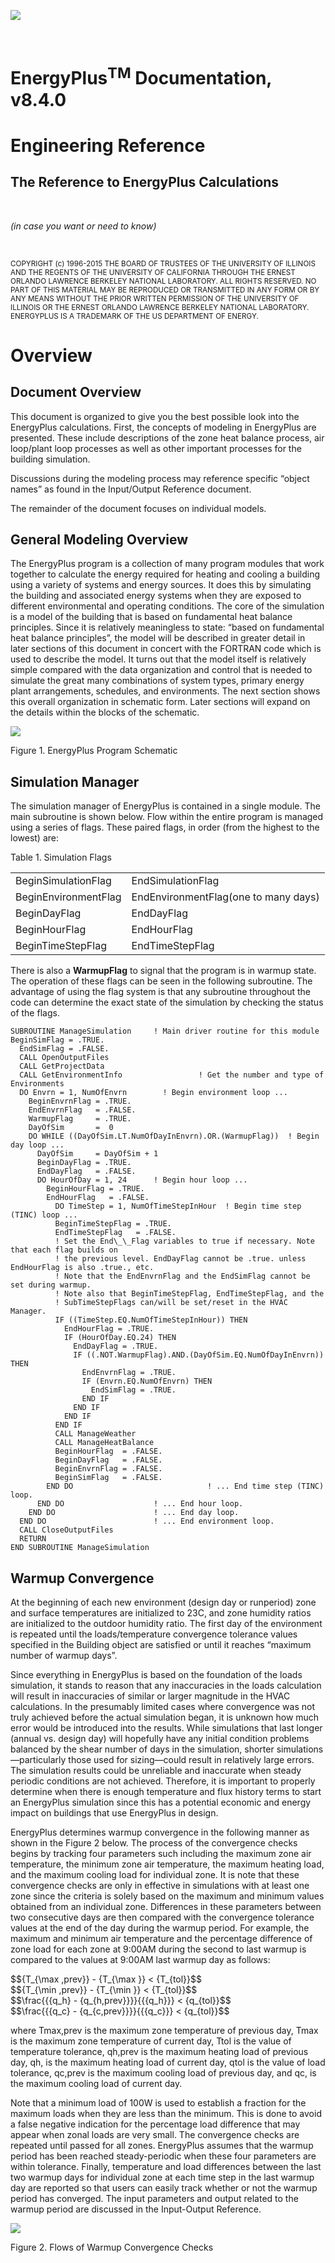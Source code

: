 ![](media/ep.png)

<br/>
<p><h1>EnergyPlus<sup>TM</sup> Documentation, v8.4.0</h1></p>
<h1>Engineering Reference</h1>
<h2>The Reference to EnergyPlus Calculations</h2>
<br/>
<p><i>(in case you want or need to know)</i></p>
<br/>
<p><small>COPYRIGHT (c) 1996-2015 THE BOARD OF TRUSTEES OF THE UNIVERSITY OF ILLINOIS AND THE REGENTS OF THE UNIVERSITY OF CALIFORNIA THROUGH THE ERNEST ORLANDO LAWRENCE BERKELEY NATIONAL LABORATORY. ALL RIGHTS RESERVED. NO PART OF THIS MATERIAL MAY BE REPRODUCED OR TRANSMITTED IN ANY FORM OR BY ANY MEANS WITHOUT THE PRIOR WRITTEN PERMISSION OF THE UNIVERSITY OF ILLINOIS OR THE ERNEST ORLANDO LAWRENCE BERKELEY NATIONAL LABORATORY. ENERGYPLUS IS A TRADEMARK OF THE US DEPARTMENT OF ENERGY.</small></p>
<p style="page-break-after:always;"></p>
<div id="generated-toc"></div>
<p style="page-break-after:always;"></p>


Overview
========

Document Overview
-----------------

This document is organized to give you the best possible look into the EnergyPlus calculations. First, the concepts of modeling in EnergyPlus are presented. These include descriptions of the zone heat balance process, air loop/plant loop processes as well as other important processes for the building simulation.

Discussions during the modeling process may reference specific “object names” as found in the Input/Output Reference document.

The remainder of the document focuses on individual models.

General Modeling Overview
-------------------------

The EnergyPlus program is a collection of many program modules that work together to calculate the energy required for heating and cooling a building using a variety of systems and energy sources. It does this by simulating the building and associated energy systems when they are exposed to different environmental and operating conditions. The core of the simulation is a model of the building that is based on fundamental heat balance principles. Since it is relatively meaningless to state: “based on fundamental heat balance principles”, the model will be described in greater detail in later sections of this document in concert with the FORTRAN code which is used to describe the model. It turns out that the model itself is relatively simple compared with the data organization and control that is needed to simulate the great many combinations of system types, primary energy plant arrangements, schedules, and environments. The next section shows this overall organization in schematic form. Later sections will expand on the details within the blocks of the schematic.

![](media/image1.png)

Figure 1. EnergyPlus Program Schematic

Simulation Manager
------------------

The simulation manager of EnergyPlus is contained in a single module. The main subroutine is shown below. Flow within the entire program is managed using a series of flags. These paired flags, in order (from the highest to the lowest) are:

Table 1. Simulation Flags

<table class="table table-striped">
<tr>
<td>BeginSimulationFlag</td>
<td>EndSimulationFlag</td>
</tr>
<tr>
<td>BeginEnvironmentFlag</td>
<td>EndEnvironmentFlag(one to many days)</td>
</tr>
<tr>
<td>BeginDayFlag</td>
<td>EndDayFlag</td>
</tr>
<tr>
<td>BeginHourFlag</td>
<td>EndHourFlag</td>
</tr>
<tr>
<td>BeginTimeStepFlag</td>
<td>EndTimeStepFlag</td>
</tr>
</table>

There is also a **WarmupFlag** to signal that the program is in warmup state. The operation of these flags can be seen in the following subroutine. The advantage of using the flag system is that any subroutine throughout the code can determine the exact state of the simulation by checking the status of the flags.

````
SUBROUTINE ManageSimulation     ! Main driver routine for this module
BeginSimFlag = .TRUE.
  EndSimFlag = .FALSE.
  CALL OpenOutputFiles
  CALL GetProjectData
  CALL GetEnvironmentInfo                 ! Get the number and type of Environments
  DO Envrn = 1, NumOfEnvrn        ! Begin environment loop ...
    BeginEnvrnFlag = .TRUE.
    EndEnvrnFlag   = .FALSE.
    WarmupFlag     = .TRUE.
    DayOfSim       =  0
    DO WHILE ((DayOfSim.LT.NumOfDayInEnvrn).OR.(WarmupFlag))  ! Begin day loop ...
      DayOfSim     = DayOfSim + 1
      BeginDayFlag = .TRUE.
      EndDayFlag   = .FALSE.
      DO HourOfDay = 1, 24      ! Begin hour loop ...
        BeginHourFlag = .TRUE.
        EndHourFlag   = .FALSE.
          DO TimeStep = 1, NumOfTimeStepInHour  ! Begin time step (TINC) loop ...
          BeginTimeStepFlag = .TRUE.
          EndTimeStepFlag   = .FALSE.
          ! Set the End\_\_Flag variables to true if necessary. Note that each flag builds on
          ! the previous level. EndDayFlag cannot be .true. unless EndHourFlag is also .true., etc.
          ! Note that the EndEnvrnFlag and the EndSimFlag cannot be set during warmup.
          ! Note also that BeginTimeStepFlag, EndTimeStepFlag, and the
          ! SubTimeStepFlags can/will be set/reset in the HVAC Manager.
          IF ((TimeStep.EQ.NumOfTimeStepInHour)) THEN
            EndHourFlag = .TRUE.
            IF (HourOfDay.EQ.24) THEN
              EndDayFlag = .TRUE.
              IF ((.NOT.WarmupFlag).AND.(DayOfSim.EQ.NumOfDayInEnvrn)) THEN
                EndEnvrnFlag = .TRUE.
                IF (Envrn.EQ.NumOfEnvrn) THEN
                  EndSimFlag = .TRUE.
                END IF
              END IF
            END IF
          END IF
          CALL ManageWeather
          CALL ManageHeatBalance
          BeginHourFlag  = .FALSE.
          BeginDayFlag   = .FALSE.
          BeginEnvrnFlag = .FALSE.
          BeginSimFlag   = .FALSE.
        END DO                              ! ... End time step (TINC) loop.
      END DO                    ! ... End hour loop.
    END DO                      ! ... End day loop.
  END DO                        ! ... End environment loop.
  CALL CloseOutputFiles
  RETURN
END SUBROUTINE ManageSimulation
````

Warmup Convergence
------------------

At the beginning of each new environment (design day or runperiod) zone and surface temperatures are initialized to 23C, and zone humidity ratios are initialized to the outdoor humidity ratio. The first day of the environment is repeated until the loads/temperature convergence tolerance values specified in the Building object are satisfied or until it reaches “maximum number of warmup days”.

Since everything in EnergyPlus is based on the foundation of the loads simulation, it stands to reason that any inaccuracies in the loads calculation will result in inaccuracies of similar or larger magnitude in the HVAC calculations. In the presumably limited cases where convergence was not truly achieved before the actual simulation began, it is unknown how much error would be introduced into the results. While simulations that last longer (annual vs. design day) will hopefully have any initial condition problems balanced by the shear number of days in the simulation, shorter simulations—particularly those used for sizing—could result in relatively large errors. The simulation results could be unreliable and inaccurate when steady periodic conditions are not achieved. Therefore, it is important to properly determine when there is enough temperature and flux history terms to start an EnergyPlus simulation since this has a potential economic and energy impact on buildings that use EnergyPlus in design.

EnergyPlus determines warmup convergence in the following manner as shown in the Figure 2 below. The process of the convergence checks begins by tracking four parameters such including the maximum zone air temperature, the minimum zone air temperature, the maximum heating load, and the maximum cooling load for individual zone. It is note that these convergence checks are only in effective in simulations with at least one zone since the criteria is solely based on the maximum and minimum values obtained from an individual zone. Differences in these parameters between two consecutive days are then compared with the convergence tolerance values at the end of the day during the warmup period. For example, the maximum and minimum air temperature and the percentage difference of zone load for each zone at 9:00AM during the second to last warmup is compared to the values at 9:00AM last warmup day as follows:

<div>$${T_{\max ,prev}} - {T_{\max }} &lt; {T_{tol}}$$</div>

<div>$${T_{\min ,prev}} - {T_{\min }} &lt; {T_{tol}}$$</div>

<div>$$\frac{{{q_h} - {q_{h,prev}}}}{{{q_h}}} &lt; {q_{tol}}$$</div>

<div>$$\frac{{{q_c} - {q_{c,prev}}}}{{{q_c}}} &lt; {q_{tol}}$$</div>

where Tmax,prev is the maximum zone temperature of previous day, Tmax is the maximum zone temperature of current day, Ttol is the value of temperature tolerance, qh,prev is the maximum heating load of previous day, qh, is the maximum heating load of current day, qtol is the value of load tolerance, qc,prev is the maximum cooling load of previous day, and qc, is the maximum cooling load of current day.

Note that a minimum load of 100W is used to establish a fraction for the maximum loads when they are less than the minimum. This is done to avoid a false negative indication for the percentage load difference that may appear when zonal loads are very small. The convergence checks are repeated until passed for all zones. EnergyPlus assumes that the warmup period has been reached steady-periodic when these four parameters are within tolerance. Finally, temperature and load differences between the last two warmup days for individual zone at each time step in the last warmup day are reported so that users can easily track whether or not the warmup period has converged. The input parameters and output related to the warmup period are discussed in the Input-Output Reference.

![](media/image6.png)

Figure 2. Flows of Warmup Convergence Checks

